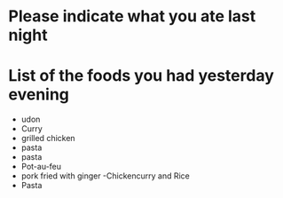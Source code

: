 # Please indicate what you ate last night

# List of the foods you had yesterday evening
- udon
- Curry
- grilled chicken
- pasta
- pasta
- Pot-au-feu
- pork fried with ginger
-Chickencurry and Rice
- Pasta
